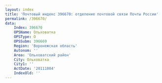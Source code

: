 ```yaml
---
layout: index
title: 'Почтовый индекс 396670: отделение почтовой связи Почты России'
permalink: /396670/
data:
    Index: 396670
    OPSName: Ольховатка
    OPSType: О
    OPSSubm: 396669
    Region: 'Воронежская область'
    Autonom: ''
    Area: 'Ольховатский район'
    City: Ольховатка
    City1: ''
    ActDate: '20111004'
    IndexOld: ''
---
```

